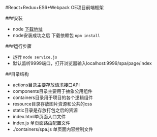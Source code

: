 #React+Redux+ES6+Webpack OE项目前端框架

###安装
* node [下载地址](https://nodejs.org/en/download/ )
* node安装成功之后 下载依赖包 <code>npm install</code>

###运行步骤
* 运行 <code>node service.js</code>
* 默认监听9999端口，打开浏览器输入localhost:9999/spa/page/index


##目录结构

* actions目录主要存放请求接口API
* components目录主要用于抽象公用组件
* containers目录用于项目的各个逻辑组件
* resource目录存放图片资源和公共的css
* static目录是存放打包之后的资源
* index.html单页面入口文件
* index.js 单页面路由配置文件
* ./containers/spa.js 单页面内容控制文件


